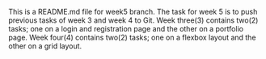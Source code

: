 This is a README.md file for week5 branch. 
The task for week 5 is to push previous tasks of week 3 and week 4 to Git.
Week three(3) contains two(2) tasks; one on a login and registration page and the other on a portfolio page.
Week four(4) contains two(2) tasks; one on a flexbox layout and the other on a grid layout.